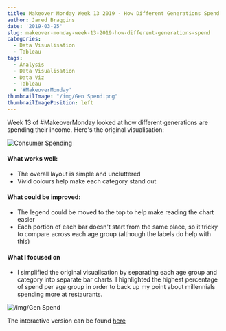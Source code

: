 ```yaml
---
title: Makeover Monday Week 13 2019 - How Different Generations Spend
author: Jared Braggins
date: '2019-03-25'
slug: makeover-monday-week-13-2019-how-different-generations-spend
categories:
  - Data Visualisation
  - Tableau
tags:
  - Analysis
  - Data Visualisation
  - Data Viz
  - Tableau
  - '#MakeoverMonday'
thumbnailImage: "/img/Gen Spend.png"
thumbnailImagePosition: left
---
```


Week 13 of #MakeoverMonday looked at how different generations are spending their income. Here's the original visualisation:

<img src="/img/Consumer Spending.png" title="Consumer Spending"/>

#### What works well:
- The overall layout is simple and uncluttered
- Vivid colours help make each category stand out

#### What could be improved:
- The legend could be moved to the top to help make reading the chart easier
- Each portion of each bar doesn't start from the same place, so it tricky to compare across each age group (although the labels do help with this)

#### What I focused on
- I simplified the original visualisation by separating each age group and category into separate bar charts. I highlighted the highest percentage of spend per age group in order to back up my point about millennials spending more at restaurants. 

<img src="/img/Gen Spend.png" title="/img/Gen Spend"/>

The interactive version can be found [here](https://public.tableau.com/profile/jared.braggins2936#!/vizhome/GenerationSpending_15534794393720/GenSpend)
